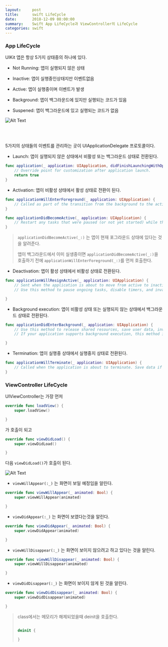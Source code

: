 ```yaml
---
layout:     post
title:      swift LifeCycle
date:       2018-12-09 08:00:00
summary:    Swift App LifeCycle과 ViewController의 LifeCycle
categories: swift
---
```


### App LifeCycle

UIKit 앱은 항상 5가지 상태중의 하나에 있다.

- Not Running: 앱이 실행되지 않은 상태

- Inactive: 앱이 실행중인상태지만 이벤트없음

- Active: 앱이 실행중이며 이벤트가 발생

- Background: 앱이 백그라운드에 있지만 실행되는 코드가 있음

- Suspened: 앱이 백그라운드에 있고 실행되는 코드가 없음

![Alt Text](/tec/images/2018/12/lifeCycle/appLifeCycle.png)

<br><br>

5가지의 상태들의 이벤트를 관리하는 곳이 UIApplicationDelegate 프로토콜이다.

- Launch: 앱이 실행되지 않은 상태에서 비활성 또는 백그라운드 상태로 전환된다.

```swift
func application(_ application: UIApplication, didFinishLaunchingWithOptions launchOptions: [UIApplication.LaunchOptionsKey: Any]?) -> Bool {
    // Override point for customization after application launch.
    return true
}
```

- Activation: 앱이 비활성 상태에서 활성 상태로 전환이 된다.

```swift
func applicationWillEnterForeground(_ application: UIApplication) {
    // Called as part of the transition from the background to the active state; here you can undo many of the changes made on entering the background.
}

func applicationDidBecomeActive(_ application: UIApplication) {
    // Restart any tasks that were paused (or not yet started) while the application was inactive. If the application was previously in the background, optionally refresh the user interface.
}
```

> `applicationDidBecomeActive(_:)` 는 앱이 현재 포그라운드 상태에 있다는 것을 알려준다.
>
> 앱이 백그라운드에서 이미 실생중이면 `applicationDidBecomeActive(_:)`을 호출하기 전에 `applicationWillEnterForeground(_:)`를 먼저 호출한다.

- Deactivation: 앱이 활성 상태에서 비활성 상태로 전환된다.

```swift
func applicationWillResignActive(_ application: UIApplication) {
    // Sent when the application is about to move from active to inactive state. This can occur for certain types of temporary interruptions (such as an incoming phone call or SMS message) or when the user quits the application and it begins the transition to the background state.
    // Use this method to pause ongoing tasks, disable timers, and invalidate graphics rendering callbacks. Games should use this method to pause the game.

}
```

- Background execution: 앱이 비활성 상태 또는 실행되지 않는 상태에서 백그라운드 상태로 전환된다.

```swift
func applicationDidEnterBackground(_ application: UIApplication) {
    // Use this method to release shared resources, save user data, invalidate timers, and store enough application state information to restore your application to its current state in case it is terminated later.
    // If your application supports background execution, this method is called instead of applicationWillTerminate: when the user quits.

}
```

- Termination: 앱이 실행중 상태에서 실행중지 상태로 전환된다.

```swift
func applicationWillTerminate(_ application: UIApplication) {
    // Called when the application is about to terminate. Save data if appropriate. See also applicationDidEnterBackground:.
}
```

### ViewController LifeCycle

 UIViewController는 가장 먼저

```swift
override func loadView() {
    super.loadView()

}
```

가 호출이 되고

```swift
override func viewDidLoad() {
    super.viewDidLoad()

}
```

다음 `viewDidLoad()`가 호출이 된다.


![Alt Text](/tec/images/2018/12/lifeCycle/viewLifeCycle.png)

- `viewWillAppear(:_)` 는 화면이 보일 예정임을 알린다.

```swift
override func viewWillAppear(_ animated: Bool) {
    super.viewWillAppear(animated)

}
```

- `viewDidAppear(:_)` 는 화면이 보였다는것을 알린다.

```swift
override func viewDidAppear(_ animated: Bool) {
    super.viewDidAppear(animated)

}
```

- `viewWillDisappear(:_)` 는 화면이 보이지 않으려고 하고 있다는 것을 알린다.

```swift
override func viewWillDisappear(_ animated: Bool) {
    super.viewWillDisappear(animated)

}
```

- `viewDidDisappear(:_)` 는 화면이 보이지 않게 된 것을 알린다.

```swift
override func viewDidDisappear(_ animated: Bool) {
    super.viewDidDisappear(animated)

}
```

> class에서는 메모리가 해제되었을때 deinit을 호출한다.
>
> ```swift
>
> deinit {
>
> }
>
> ```
